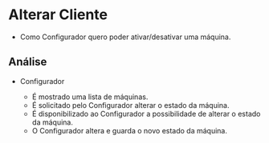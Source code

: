# Alterar Cliente

- Como Configurador quero poder ativar/desativar uma máquina.

## Análise 

- Configurador

    - É mostrado uma lista de máquinas.
    - É solicitado pelo Configurador alterar o estado da máquina.
    - É disponibilizado ao Configurador a possibilidade de alterar o estado da máquina.
    - O Configurador altera e guarda o novo estado da máquina.